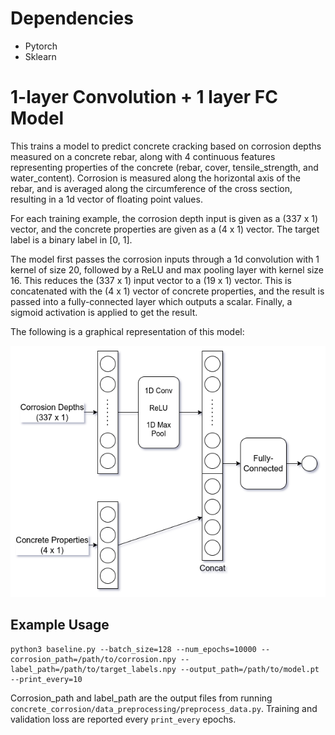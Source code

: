 # Dependencies
- Pytorch
- Sklearn

# 1-layer Convolution + 1 layer FC Model

This trains a model to predict concrete cracking based on corrosion depths measured on a concrete rebar, along with 4 continuous features representing properties of the concrete (rebar, cover, tensile_strength, and water_content). Corrosion is measured along the horizontal axis of the rebar, and is averaged along the circumference of the cross section, resulting in a 1d vector of floating point values.

For each training example, the corrosion depth input is given as a (337 x 1) vector, and the concrete properties are given as a (4 x 1) vector. The target label is a binary label in [0, 1].

The model first passes the corrosion inputs through a 1d convolution with 1 kernel of size 20, followed by a ReLU and max pooling layer with kernel size 16. This reduces the (337 x 1) input vector to a (19 x 1) vector. This is concatenated with the (4 x 1) vector of concrete properties, and the result is passed into a fully-connected layer which outputs a scalar. Finally, a sigmoid activation is applied to get the result.

The following is a graphical representation of this model:

![convolution_fc_diagram](convolution_fc_diagram.png)

## Example Usage
```
python3 baseline.py --batch_size=128 --num_epochs=10000 --corrosion_path=/path/to/corrosion.npy --label_path=/path/to/target_labels.npy --output_path=/path/to/model.pt --print_every=10
```

Corrosion_path and label_path are the output files from running `concrete_corrosion/data_preprocessing/preprocess_data.py`. Training and validation loss are reported every `print_every` epochs.
